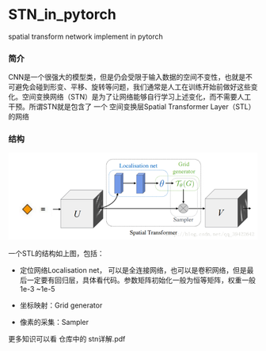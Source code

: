 # STN_in_pytorch
spatial transform network implement in pytorch



### 简介

CNN是一个很强大的模型类，但是仍会受限于输入数据的空间不变性，也就是不可避免会碰到形变、平移、旋转等问题，我们通常是人工在训练开始前做好这些变化。空间变换网络（STN）是为了让网络能够自行学习上述变化，而不需要人工干预。所谓STN就是包含了 一个 空间变换层Spatial Transformer Layer（STL）的网络

### 结构

![1](img/1.png)

一个STL的结构如上图，包括：

* 定位网络Localisation net， 可以是全连接网络，也可以是卷积网络，但是最后一定要有回归层，具体看代码。参数矩阵初始化一般为恒等矩阵，权重一般1e-3 ~1e-5
* 坐标映射：Grid generator 

* 像素的采集：Sampler

更多知识可以看 仓库中的 stn详解.pdf